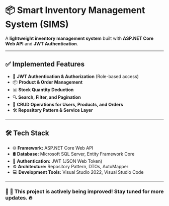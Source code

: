 <h1>📦 Smart Inventory Management System (SIMS)</h1>

<p>A <b>lightweight inventory management system</b> built with <b>ASP.NET Core Web API</b> and <b>JWT Authentication</b>.</p>

<hr>

<h2>✅ Implemented Features</h2>
<ul>
  <li>🔐 <b>JWT Authentication & Authorization</b> (Role-based access)</li>
  <li>📦 <b>Product & Order Management</b></li>
  <li>📊 <b>Stock Quantity Deduction</b></li>
  <li>🔍 <b>Search, Filter, and Pagination</b></li>
  <li>🔄 <b>CRUD Operations for Users, Products, and Orders</b></li>
  <li>🛠️ <b>Repository Pattern & Service Layer</b></li>
</ul>

<hr>

<h2>🛠️ Tech Stack</h2>
<ul>
  <li>🌐 <b>Framework:</b> ASP.NET Core  Web API</li>
  <li>🛢️ <b>Database:</b> Microsoft SQL Server, Entity Framework Core</li>
  <li>🔐 <b>Authentication:</b> JWT (JSON Web Token)</li>
  <li>⚙️ <b>Architecture:</b> Repository Pattern, DTOs, AutoMapper</li>
  <li>💻 <b>Development Tools:</b> Visual Studio 2022, Visual Studio Code</li>
</ul>

<hr>

<h3>🚧 🚀 This project is actively being improved! Stay tuned for more updates. 🔥</h3>
